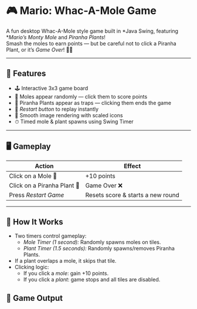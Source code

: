 # 🎮 Mario: Whac-A-Mole Game

A fun desktop Whac-A-Mole style game built in *Java Swing, featuring **Mario’s Monty Mole* and *Piranha Plants*!  
Smash the moles to earn points — but be careful not to click a Piranha Plant, or it’s *Game Over*! 🌱💥  

---

## 🧩 Features

- 🕹 Interactive 3x3 game board  
- 🐹 Moles appear randomly — click them to score points  
- 🌿 Piranha Plants appear as traps — clicking them ends the game  
- 🔁 *Restart button* to replay instantly  
- 🎨 Smooth image rendering with scaled icons  
- ⏱ Timed mole & plant spawns using Swing Timer

---

## 🖥 Gameplay

| Action | Effect |
|--------|---------|
| Click on a Mole 🐹 | +10 points |
| Click on a Piranha Plant 🌿 | Game Over ❌ |
| Press *Restart Game* | Resets score & starts a new round |

---

## 🧠 How It Works

- Two timers control gameplay:
  - *Mole Timer (1 second):* Randomly spawns moles on tiles.
  - *Plant Timer (1.5 seconds):* Randomly spawns/removes Piranha Plants.
- If a plant overlaps a mole, it skips that tile.
- Clicking logic:
  - If you click a *mole*: gain +10 points.
  - If you click a *plant*: game stops and all tiles are disabled.
 
## 📸 Game Output
